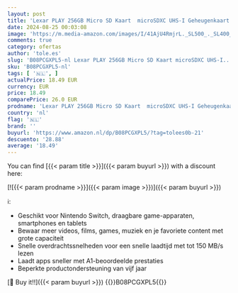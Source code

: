 ```yaml
---
layout: post
title: 'Lexar PLAY 256GB Micro SD Kaart  microSDXC UHS-I Geheugenkaart  Tot 150 MB/s Lezen  Compatibel met Nintendo Switch  Draagbare Gaming-apparaten  Smartphone en Tablet  LMSPLAY256G-BNNAG '
date: 2024-08-25 00:03:08
image: 'https://m.media-amazon.com/images/I/41AjU4RmjrL._SL500_._SL400_.jpg'
comments: true
category: ofertas
author: 'tole.es'
slug: 'B08PCGXPL5-nl Lexar PLAY 256GB Micro SD Kaart microSDXC UHS-I...'
sku: 'B08PCGXPL5-nl'
tags: [ '🇳🇱', ]
actualPrice: 18.49 EUR
currency: EUR
price: 18.49
comparePrice: 26.0 EUR
prodname: 'Lexar PLAY 256GB Micro SD Kaart  microSDXC UHS-I Geheugenkaart  Tot 150 MB/s Lezen  Compatibel met Nintendo Switch  Draagbare Gaming-apparaten  Smartphone en Tablet  LMSPLAY256G-BNNAG '
country: 'nl'
flag: '🇳🇱'
brand: ''
buyurl: 'https://www.amazon.nl/dp/B08PCGXPL5/?tag=tolees0b-21'
descuento: '28.88'
average: '18.49'
---
```


You can find [{{< param title >}}]({{< param buyurl >}}) with a discount here:

[![{{< param prodname >}}]({{< param image >}})]({{< param buyurl >}})

ℹ️:

- Geschikt voor Nintendo Switch, draagbare game-apparaten, smartphones en tablets
- Bewaar meer videos, films, games, muziek en je favoriete content met grote capaciteit
- Snelle overdrachtssnelheden voor een snelle laadtijd met tot 150 MB/s lezen
- Laadt apps sneller met A1-beoordeelde prestaties
- Beperkte productondersteuning van vijf jaar

[🛒 Buy it!!]({{< param buyurl >}})
{{<world>}}B08PCGXPL5{{</world>}}
